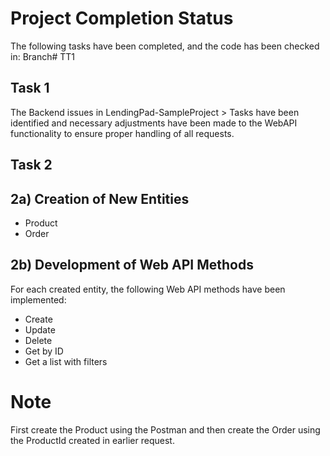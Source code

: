 # Project Completion Status
The following tasks have been completed, and the code has been checked in: Branch# TT1
## Task 1
The Backend issues in LendingPad-SampleProject > Tasks have been identified and necessary adjustments have been made to the WebAPI functionality to ensure proper handling of all requests.

## Task 2
## 2a) Creation of New Entities
* Product
* Order
## 2b) Development of Web API Methods 
For each created entity, the following Web API methods have been implemented:
* Create
* Update
* Delete
* Get by ID
* Get a list with filters

# Note
First create the Product using the Postman and then create the Order using the ProductId created in earlier request.
